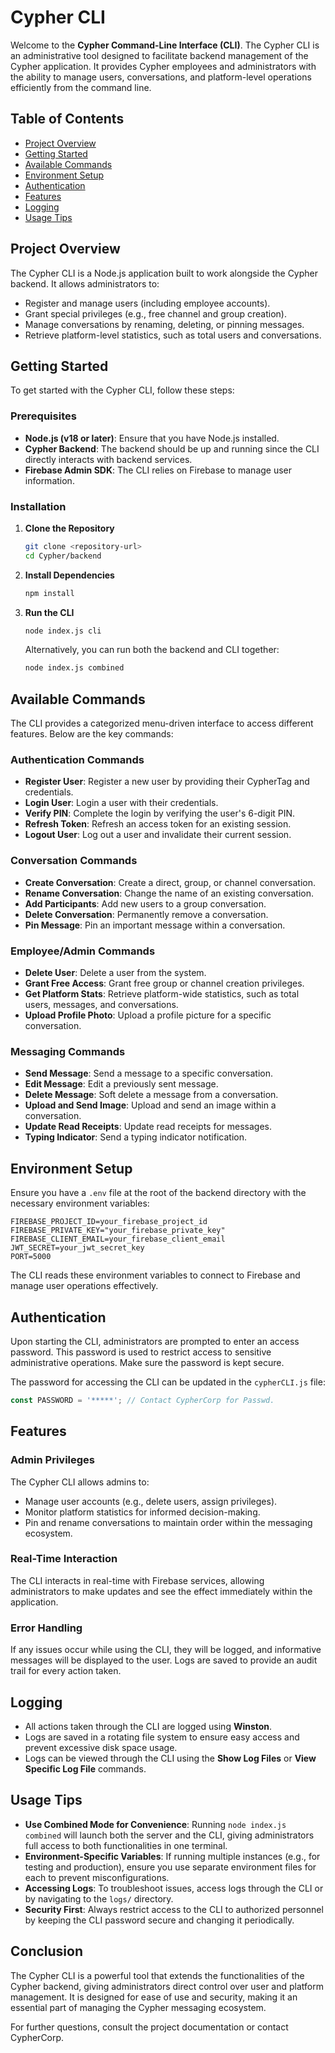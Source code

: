 # Cypher CLI

Welcome to the **Cypher Command-Line Interface (CLI)**. The Cypher CLI is an administrative tool designed to facilitate backend management of the Cypher application. It provides Cypher employees and administrators with the ability to manage users, conversations, and platform-level operations efficiently from the command line.

## Table of Contents

- [Project Overview](#project-overview)
- [Getting Started](#getting-started)
- [Available Commands](#available-commands)
- [Environment Setup](#environment-setup)
- [Authentication](#authentication)
- [Features](#features)
- [Logging](#logging)
- [Usage Tips](#usage-tips)

## Project Overview

The Cypher CLI is a Node.js application built to work alongside the Cypher backend. It allows administrators to:

- Register and manage users (including employee accounts).
- Grant special privileges (e.g., free channel and group creation).
- Manage conversations by renaming, deleting, or pinning messages.
- Retrieve platform-level statistics, such as total users and conversations.

## Getting Started

To get started with the Cypher CLI, follow these steps:

### Prerequisites

- **Node.js (v18 or later)**: Ensure that you have Node.js installed.
- **Cypher Backend**: The backend should be up and running since the CLI directly interacts with backend services.
- **Firebase Admin SDK**: The CLI relies on Firebase to manage user information.

### Installation

1. **Clone the Repository**

   ```sh
   git clone <repository-url>
   cd Cypher/backend
   ```

2. **Install Dependencies**

   ```sh
   npm install
   ```

3. **Run the CLI**

   ```sh
   node index.js cli
   ```

   Alternatively, you can run both the backend and CLI together:

   ```sh
   node index.js combined
   ```

## Available Commands

The CLI provides a categorized menu-driven interface to access different features. Below are the key commands:

### Authentication Commands

- **Register User**: Register a new user by providing their CypherTag and credentials.
- **Login User**: Login a user with their credentials.
- **Verify PIN**: Complete the login by verifying the user's 6-digit PIN.
- **Refresh Token**: Refresh an access token for an existing session.
- **Logout User**: Log out a user and invalidate their current session.

### Conversation Commands

- **Create Conversation**: Create a direct, group, or channel conversation.
- **Rename Conversation**: Change the name of an existing conversation.
- **Add Participants**: Add new users to a group conversation.
- **Delete Conversation**: Permanently remove a conversation.
- **Pin Message**: Pin an important message within a conversation.

### Employee/Admin Commands

- **Delete User**: Delete a user from the system.
- **Grant Free Access**: Grant free group or channel creation privileges.
- **Get Platform Stats**: Retrieve platform-wide statistics, such as total users, messages, and conversations.
- **Upload Profile Photo**: Upload a profile picture for a specific conversation.

### Messaging Commands

- **Send Message**: Send a message to a specific conversation.
- **Edit Message**: Edit a previously sent message.
- **Delete Message**: Soft delete a message from a conversation.
- **Upload and Send Image**: Upload and send an image within a conversation.
- **Update Read Receipts**: Update read receipts for messages.
- **Typing Indicator**: Send a typing indicator notification.

## Environment Setup

Ensure you have a `.env` file at the root of the backend directory with the necessary environment variables:

```env
FIREBASE_PROJECT_ID=your_firebase_project_id
FIREBASE_PRIVATE_KEY="your_firebase_private_key"
FIREBASE_CLIENT_EMAIL=your_firebase_client_email
JWT_SECRET=your_jwt_secret_key
PORT=5000
```

The CLI reads these environment variables to connect to Firebase and manage user operations effectively.

## Authentication

Upon starting the CLI, administrators are prompted to enter an access password. This password is used to restrict access to sensitive administrative operations. Make sure the password is kept secure.

The password for accessing the CLI can be updated in the `cypherCLI.js` file:

```js
const PASSWORD = '*****'; // Contact CypherCorp for Passwd.
```

## Features

### Admin Privileges

The Cypher CLI allows admins to:

- Manage user accounts (e.g., delete users, assign privileges).
- Monitor platform statistics for informed decision-making.
- Pin and rename conversations to maintain order within the messaging ecosystem.

### Real-Time Interaction

The CLI interacts in real-time with Firebase services, allowing administrators to make updates and see the effect immediately within the application.

### Error Handling

If any issues occur while using the CLI, they will be logged, and informative messages will be displayed to the user. Logs are saved to provide an audit trail for every action taken.

## Logging

- All actions taken through the CLI are logged using **Winston**.
- Logs are saved in a rotating file system to ensure easy access and prevent excessive disk space usage.
- Logs can be viewed through the CLI using the **Show Log Files** or **View Specific Log File** commands.

## Usage Tips

- **Use Combined Mode for Convenience**: Running `node index.js combined` will launch both the server and the CLI, giving administrators full access to both functionalities in one terminal.
- **Environment-Specific Variables**: If running multiple instances (e.g., for testing and production), ensure you use separate environment files for each to prevent misconfigurations.
- **Accessing Logs**: To troubleshoot issues, access logs through the CLI or by navigating to the `logs/` directory.
- **Security First**: Always restrict access to the CLI to authorized personnel by keeping the CLI password secure and changing it periodically.

## Conclusion

The Cypher CLI is a powerful tool that extends the functionalities of the Cypher backend, giving administrators direct control over user and platform management. It is designed for ease of use and security, making it an essential part of managing the Cypher messaging ecosystem.

For further questions, consult the project documentation or contact CypherCorp.

